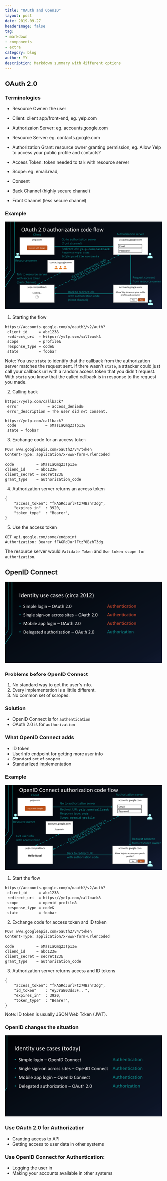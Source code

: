 ```yaml
---
title: "OAuth and OpenID"
layout: post
date: 2019-09-27
headerImage: false
tag:
- markdown
- components
- extra
category: blog
author: YY
description: Markdown summary with different options
---
```


## OAuth 2.0

### Terminologies

- Resource Owner: the user
- Client: client app/front-end, eg. yelp.com
- Authorizaion Server: eg. accounts.google.com
- Resource Server: eg. contacts.google.com
- Authorization Grant: resource owner granting permission, eg. Allow Yelp to access your public profile and contacts?
- Access Token: token needed to talk with resource server

- Scope: eg. email.read, 
- Consent

- Back Channel (highly secure channel)
- Front Channel (less secure channel)

### Example

![OAuth 2.0 Flow - Authorization code](../assets/images/OAuth.png)

1. Starting the flow

```
https://accounts.google.com/o/oauth2/v2/auth?
 client_id     = abc123&
 redirect_uri  = https://yelp.com/callback&
 scope         = profile&
 response_type = code&
 state         = foobar
```

Note: You use `state` to identify that the callback from the authorization server matches the request sent. If there wasn't `state`, a attacker could just call your callback url with a random access token that you didn't request. With `state` you know that the called callback is in response to the request you made.

2. Calling back

```
https://yelp.com/callback?
 error             = access_denied&
 error_description = The user did not consent.
```

```
https://yelp.com/callback?
 code             = oMasIaQmq23Tp13&
 state = foobar
```

3. Exchange code for an access token

```
POST www.googleapis.com/oauth2/v4/token
Content-Type: application/x-www-form-urlencoded

code          = oMasIaQmq23Tp13&
cliend_id     = abc123&
client_secret = secret123&
grant_type    = authorization_code
```

4. Authorization server returns an access token

```
{
    "access_token": "fFAGRdJurlFtz70BzhT3dg",
    "expires_in"  : 3920,
    "token_type"  : "Bearer",
}
```

5. Use the access token

```
GET api.google.com/some/endpoint
Authorization: Bearer fFAGRdJurlFtz70BzhT3dg
```

The resource server would `Validate Token` and `Use token scope for authorization`.

## OpenID Connect

![OAuth misused in different senarios](../assets/images/misuse.png)

### Problems before OpenID Connect

1. No standard way to get the user's info.
2. Every implementation is a littile different.
3. No common set of scropes.

### Solution

- OpenID Connect is for `authentication`
- OAuth 2.0 is for `authorization`

### What OpenID Connect adds

- ID token
- UserInfo endpoint for getting more user info
- Standard set of scopes
- Standarlized implementation

### Example

![OpenID Example](../assets/images/OpenID.png)

1. Start the flow

```
https://accounts.google.com/o/oauth2/v2/auth?
 client_id     = abc123&
 redirect_uri  = https://yelp.com/callback&
 scope         = openid profile&
 response_type = code&
 state         = foobar
```

2. Exchange code for access token and ID token

```
POST www.googleapis.com/oauth2/v4/token
Content-Type: application/x-www-form-urlencoded

code          = oMasIaQmq23Tp13&
cliend_id     = abc123&
client_secret = secret123&
grant_type    = authorization_code
```

3. Authorization server returns access and ID tokens

```
{
    "access_token": "fFAGRdJurlFtz70BzhT3dg",
    "id_token"    : "eyJraB03ds3F...",
    "expires_in"  : 3920,
    "token_type"  : "Bearer",
}
```

Note: ID token is usually JSON Web Token (JWT).

### OpenID changes the situation

![OpenID Example](../assets/images/OpenID_today.png)

### Use OAuth 2.0 for Authorization

- Granting access to API
- Getting access to user data in other systems

### Use OpenID Connect for Authentication:

- Logging the user in
- Making your accounts available in other systems

